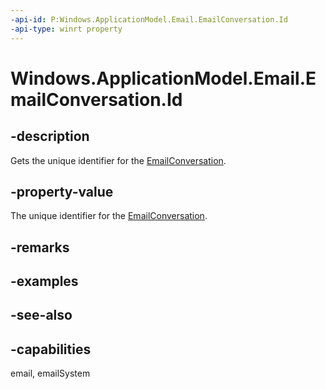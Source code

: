 ```yaml
---
-api-id: P:Windows.ApplicationModel.Email.EmailConversation.Id
-api-type: winrt property
---
```


<!-- Property syntax
public string Id { get; }
-->

# Windows.ApplicationModel.Email.EmailConversation.Id

## -description
Gets the unique identifier for the [EmailConversation](emailconversation.md).

## -property-value
The unique identifier for the [EmailConversation](emailconversation.md).

## -remarks

## -examples

## -see-also

## -capabilities
email, emailSystem
